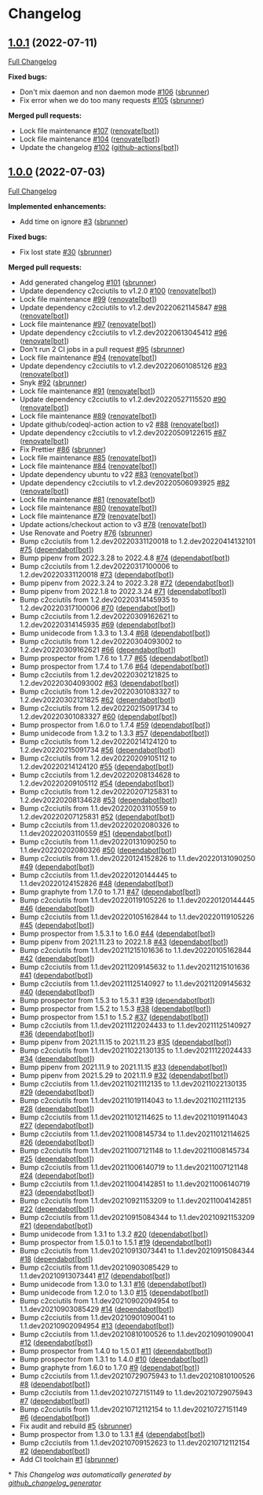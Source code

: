 # Changelog

## [1.0.1](https://github.com/sbrunner/netatmo2graphite/tree/1.0.1) (2022-07-11)

[Full Changelog](https://github.com/sbrunner/netatmo2graphite/compare/1.0.0...1.0.1)

**Fixed bugs:**

- Don't mix daemon and non daemon mode [\#106](https://github.com/sbrunner/netatmo2graphite/pull/106) ([sbrunner](https://github.com/sbrunner))
- Fix error when we do too many requests [\#105](https://github.com/sbrunner/netatmo2graphite/pull/105) ([sbrunner](https://github.com/sbrunner))

**Merged pull requests:**

- Lock file maintenance [\#107](https://github.com/sbrunner/netatmo2graphite/pull/107) ([renovate[bot]](https://github.com/apps/renovate))
- Lock file maintenance [\#104](https://github.com/sbrunner/netatmo2graphite/pull/104) ([renovate[bot]](https://github.com/apps/renovate))
- Update the changelog [\#102](https://github.com/sbrunner/netatmo2graphite/pull/102) ([github-actions[bot]](https://github.com/apps/github-actions))

## [1.0.0](https://github.com/sbrunner/netatmo2graphite/tree/1.0.0) (2022-07-03)

[Full Changelog](https://github.com/sbrunner/netatmo2graphite/compare/227edf87b31d6f6a9a94ebe4c1069a3f3fc20bf9...1.0.0)

**Implemented enhancements:**

- Add time on ignore [\#3](https://github.com/sbrunner/netatmo2graphite/pull/3) ([sbrunner](https://github.com/sbrunner))

**Fixed bugs:**

- Fix lost state [\#30](https://github.com/sbrunner/netatmo2graphite/pull/30) ([sbrunner](https://github.com/sbrunner))

**Merged pull requests:**

- Add generated changelog [\#101](https://github.com/sbrunner/netatmo2graphite/pull/101) ([sbrunner](https://github.com/sbrunner))
- Update dependency c2cciutils to v1.2.0 [\#100](https://github.com/sbrunner/netatmo2graphite/pull/100) ([renovate[bot]](https://github.com/apps/renovate))
- Lock file maintenance [\#99](https://github.com/sbrunner/netatmo2graphite/pull/99) ([renovate[bot]](https://github.com/apps/renovate))
- Update dependency c2cciutils to v1.2.dev20220621145847 [\#98](https://github.com/sbrunner/netatmo2graphite/pull/98) ([renovate[bot]](https://github.com/apps/renovate))
- Lock file maintenance [\#97](https://github.com/sbrunner/netatmo2graphite/pull/97) ([renovate[bot]](https://github.com/apps/renovate))
- Update dependency c2cciutils to v1.2.dev20220613045412 [\#96](https://github.com/sbrunner/netatmo2graphite/pull/96) ([renovate[bot]](https://github.com/apps/renovate))
- Don't run 2 CI jobs in a pull request [\#95](https://github.com/sbrunner/netatmo2graphite/pull/95) ([sbrunner](https://github.com/sbrunner))
- Lock file maintenance [\#94](https://github.com/sbrunner/netatmo2graphite/pull/94) ([renovate[bot]](https://github.com/apps/renovate))
- Update dependency c2cciutils to v1.2.dev20220601085126 [\#93](https://github.com/sbrunner/netatmo2graphite/pull/93) ([renovate[bot]](https://github.com/apps/renovate))
- Snyk [\#92](https://github.com/sbrunner/netatmo2graphite/pull/92) ([sbrunner](https://github.com/sbrunner))
- Lock file maintenance [\#91](https://github.com/sbrunner/netatmo2graphite/pull/91) ([renovate[bot]](https://github.com/apps/renovate))
- Update dependency c2cciutils to v1.2.dev20220527115520 [\#90](https://github.com/sbrunner/netatmo2graphite/pull/90) ([renovate[bot]](https://github.com/apps/renovate))
- Lock file maintenance [\#89](https://github.com/sbrunner/netatmo2graphite/pull/89) ([renovate[bot]](https://github.com/apps/renovate))
- Update github/codeql-action action to v2 [\#88](https://github.com/sbrunner/netatmo2graphite/pull/88) ([renovate[bot]](https://github.com/apps/renovate))
- Update dependency c2cciutils to v1.2.dev20220509122615 [\#87](https://github.com/sbrunner/netatmo2graphite/pull/87) ([renovate[bot]](https://github.com/apps/renovate))
- Fix Prettier [\#86](https://github.com/sbrunner/netatmo2graphite/pull/86) ([sbrunner](https://github.com/sbrunner))
- Lock file maintenance [\#85](https://github.com/sbrunner/netatmo2graphite/pull/85) ([renovate[bot]](https://github.com/apps/renovate))
- Lock file maintenance [\#84](https://github.com/sbrunner/netatmo2graphite/pull/84) ([renovate[bot]](https://github.com/apps/renovate))
- Update dependency ubuntu to v22 [\#83](https://github.com/sbrunner/netatmo2graphite/pull/83) ([renovate[bot]](https://github.com/apps/renovate))
- Update dependency c2cciutils to v1.2.dev20220506093925 [\#82](https://github.com/sbrunner/netatmo2graphite/pull/82) ([renovate[bot]](https://github.com/apps/renovate))
- Lock file maintenance [\#81](https://github.com/sbrunner/netatmo2graphite/pull/81) ([renovate[bot]](https://github.com/apps/renovate))
- Lock file maintenance [\#80](https://github.com/sbrunner/netatmo2graphite/pull/80) ([renovate[bot]](https://github.com/apps/renovate))
- Lock file maintenance [\#79](https://github.com/sbrunner/netatmo2graphite/pull/79) ([renovate[bot]](https://github.com/apps/renovate))
- Update actions/checkout action to v3 [\#78](https://github.com/sbrunner/netatmo2graphite/pull/78) ([renovate[bot]](https://github.com/apps/renovate))
- Use Renovate and Poetry [\#76](https://github.com/sbrunner/netatmo2graphite/pull/76) ([sbrunner](https://github.com/sbrunner))
- Bump c2cciutils from 1.2.dev20220331120018 to 1.2.dev20220414132101 [\#75](https://github.com/sbrunner/netatmo2graphite/pull/75) ([dependabot[bot]](https://github.com/apps/dependabot))
- Bump pipenv from 2022.3.28 to 2022.4.8 [\#74](https://github.com/sbrunner/netatmo2graphite/pull/74) ([dependabot[bot]](https://github.com/apps/dependabot))
- Bump c2cciutils from 1.2.dev20220317100006 to 1.2.dev20220331120018 [\#73](https://github.com/sbrunner/netatmo2graphite/pull/73) ([dependabot[bot]](https://github.com/apps/dependabot))
- Bump pipenv from 2022.3.24 to 2022.3.28 [\#72](https://github.com/sbrunner/netatmo2graphite/pull/72) ([dependabot[bot]](https://github.com/apps/dependabot))
- Bump pipenv from 2022.1.8 to 2022.3.24 [\#71](https://github.com/sbrunner/netatmo2graphite/pull/71) ([dependabot[bot]](https://github.com/apps/dependabot))
- Bump c2cciutils from 1.2.dev20220314145935 to 1.2.dev20220317100006 [\#70](https://github.com/sbrunner/netatmo2graphite/pull/70) ([dependabot[bot]](https://github.com/apps/dependabot))
- Bump c2cciutils from 1.2.dev20220309162621 to 1.2.dev20220314145935 [\#69](https://github.com/sbrunner/netatmo2graphite/pull/69) ([dependabot[bot]](https://github.com/apps/dependabot))
- Bump unidecode from 1.3.3 to 1.3.4 [\#68](https://github.com/sbrunner/netatmo2graphite/pull/68) ([dependabot[bot]](https://github.com/apps/dependabot))
- Bump c2cciutils from 1.2.dev20220304093002 to 1.2.dev20220309162621 [\#66](https://github.com/sbrunner/netatmo2graphite/pull/66) ([dependabot[bot]](https://github.com/apps/dependabot))
- Bump prospector from 1.7.6 to 1.7.7 [\#65](https://github.com/sbrunner/netatmo2graphite/pull/65) ([dependabot[bot]](https://github.com/apps/dependabot))
- Bump prospector from 1.7.4 to 1.7.6 [\#64](https://github.com/sbrunner/netatmo2graphite/pull/64) ([dependabot[bot]](https://github.com/apps/dependabot))
- Bump c2cciutils from 1.2.dev20220302121825 to 1.2.dev20220304093002 [\#63](https://github.com/sbrunner/netatmo2graphite/pull/63) ([dependabot[bot]](https://github.com/apps/dependabot))
- Bump c2cciutils from 1.2.dev20220301083327 to 1.2.dev20220302121825 [\#62](https://github.com/sbrunner/netatmo2graphite/pull/62) ([dependabot[bot]](https://github.com/apps/dependabot))
- Bump c2cciutils from 1.2.dev20220215091734 to 1.2.dev20220301083327 [\#60](https://github.com/sbrunner/netatmo2graphite/pull/60) ([dependabot[bot]](https://github.com/apps/dependabot))
- Bump prospector from 1.6.0 to 1.7.4 [\#59](https://github.com/sbrunner/netatmo2graphite/pull/59) ([dependabot[bot]](https://github.com/apps/dependabot))
- Bump unidecode from 1.3.2 to 1.3.3 [\#57](https://github.com/sbrunner/netatmo2graphite/pull/57) ([dependabot[bot]](https://github.com/apps/dependabot))
- Bump c2cciutils from 1.2.dev20220214124120 to 1.2.dev20220215091734 [\#56](https://github.com/sbrunner/netatmo2graphite/pull/56) ([dependabot[bot]](https://github.com/apps/dependabot))
- Bump c2cciutils from 1.2.dev20220209105112 to 1.2.dev20220214124120 [\#55](https://github.com/sbrunner/netatmo2graphite/pull/55) ([dependabot[bot]](https://github.com/apps/dependabot))
- Bump c2cciutils from 1.2.dev20220208134628 to 1.2.dev20220209105112 [\#54](https://github.com/sbrunner/netatmo2graphite/pull/54) ([dependabot[bot]](https://github.com/apps/dependabot))
- Bump c2cciutils from 1.2.dev20220207125831 to 1.2.dev20220208134628 [\#53](https://github.com/sbrunner/netatmo2graphite/pull/53) ([dependabot[bot]](https://github.com/apps/dependabot))
- Bump c2cciutils from 1.1.dev20220203110559 to 1.2.dev20220207125831 [\#52](https://github.com/sbrunner/netatmo2graphite/pull/52) ([dependabot[bot]](https://github.com/apps/dependabot))
- Bump c2cciutils from 1.1.dev20220202080326 to 1.1.dev20220203110559 [\#51](https://github.com/sbrunner/netatmo2graphite/pull/51) ([dependabot[bot]](https://github.com/apps/dependabot))
- Bump c2cciutils from 1.1.dev20220131090250 to 1.1.dev20220202080326 [\#50](https://github.com/sbrunner/netatmo2graphite/pull/50) ([dependabot[bot]](https://github.com/apps/dependabot))
- Bump c2cciutils from 1.1.dev20220124152826 to 1.1.dev20220131090250 [\#49](https://github.com/sbrunner/netatmo2graphite/pull/49) ([dependabot[bot]](https://github.com/apps/dependabot))
- Bump c2cciutils from 1.1.dev20220120144445 to 1.1.dev20220124152826 [\#48](https://github.com/sbrunner/netatmo2graphite/pull/48) ([dependabot[bot]](https://github.com/apps/dependabot))
- Bump graphyte from 1.7.0 to 1.7.1 [\#47](https://github.com/sbrunner/netatmo2graphite/pull/47) ([dependabot[bot]](https://github.com/apps/dependabot))
- Bump c2cciutils from 1.1.dev20220119105226 to 1.1.dev20220120144445 [\#46](https://github.com/sbrunner/netatmo2graphite/pull/46) ([dependabot[bot]](https://github.com/apps/dependabot))
- Bump c2cciutils from 1.1.dev20220105162844 to 1.1.dev20220119105226 [\#45](https://github.com/sbrunner/netatmo2graphite/pull/45) ([dependabot[bot]](https://github.com/apps/dependabot))
- Bump prospector from 1.5.3.1 to 1.6.0 [\#44](https://github.com/sbrunner/netatmo2graphite/pull/44) ([dependabot[bot]](https://github.com/apps/dependabot))
- Bump pipenv from 2021.11.23 to 2022.1.8 [\#43](https://github.com/sbrunner/netatmo2graphite/pull/43) ([dependabot[bot]](https://github.com/apps/dependabot))
- Bump c2cciutils from 1.1.dev20211215101636 to 1.1.dev20220105162844 [\#42](https://github.com/sbrunner/netatmo2graphite/pull/42) ([dependabot[bot]](https://github.com/apps/dependabot))
- Bump c2cciutils from 1.1.dev20211209145632 to 1.1.dev20211215101636 [\#41](https://github.com/sbrunner/netatmo2graphite/pull/41) ([dependabot[bot]](https://github.com/apps/dependabot))
- Bump c2cciutils from 1.1.dev20211125140927 to 1.1.dev20211209145632 [\#40](https://github.com/sbrunner/netatmo2graphite/pull/40) ([dependabot[bot]](https://github.com/apps/dependabot))
- Bump prospector from 1.5.3 to 1.5.3.1 [\#39](https://github.com/sbrunner/netatmo2graphite/pull/39) ([dependabot[bot]](https://github.com/apps/dependabot))
- Bump prospector from 1.5.2 to 1.5.3 [\#38](https://github.com/sbrunner/netatmo2graphite/pull/38) ([dependabot[bot]](https://github.com/apps/dependabot))
- Bump prospector from 1.5.1 to 1.5.2 [\#37](https://github.com/sbrunner/netatmo2graphite/pull/37) ([dependabot[bot]](https://github.com/apps/dependabot))
- Bump c2cciutils from 1.1.dev20211122024433 to 1.1.dev20211125140927 [\#36](https://github.com/sbrunner/netatmo2graphite/pull/36) ([dependabot[bot]](https://github.com/apps/dependabot))
- Bump pipenv from 2021.11.15 to 2021.11.23 [\#35](https://github.com/sbrunner/netatmo2graphite/pull/35) ([dependabot[bot]](https://github.com/apps/dependabot))
- Bump c2cciutils from 1.1.dev20211022130135 to 1.1.dev20211122024433 [\#34](https://github.com/sbrunner/netatmo2graphite/pull/34) ([dependabot[bot]](https://github.com/apps/dependabot))
- Bump pipenv from 2021.11.9 to 2021.11.15 [\#33](https://github.com/sbrunner/netatmo2graphite/pull/33) ([dependabot[bot]](https://github.com/apps/dependabot))
- Bump pipenv from 2021.5.29 to 2021.11.9 [\#32](https://github.com/sbrunner/netatmo2graphite/pull/32) ([dependabot[bot]](https://github.com/apps/dependabot))
- Bump c2cciutils from 1.1.dev20211021112135 to 1.1.dev20211022130135 [\#29](https://github.com/sbrunner/netatmo2graphite/pull/29) ([dependabot[bot]](https://github.com/apps/dependabot))
- Bump c2cciutils from 1.1.dev20211019114043 to 1.1.dev20211021112135 [\#28](https://github.com/sbrunner/netatmo2graphite/pull/28) ([dependabot[bot]](https://github.com/apps/dependabot))
- Bump c2cciutils from 1.1.dev20211012114625 to 1.1.dev20211019114043 [\#27](https://github.com/sbrunner/netatmo2graphite/pull/27) ([dependabot[bot]](https://github.com/apps/dependabot))
- Bump c2cciutils from 1.1.dev20211008145734 to 1.1.dev20211012114625 [\#26](https://github.com/sbrunner/netatmo2graphite/pull/26) ([dependabot[bot]](https://github.com/apps/dependabot))
- Bump c2cciutils from 1.1.dev20211007121148 to 1.1.dev20211008145734 [\#25](https://github.com/sbrunner/netatmo2graphite/pull/25) ([dependabot[bot]](https://github.com/apps/dependabot))
- Bump c2cciutils from 1.1.dev20211006140719 to 1.1.dev20211007121148 [\#24](https://github.com/sbrunner/netatmo2graphite/pull/24) ([dependabot[bot]](https://github.com/apps/dependabot))
- Bump c2cciutils from 1.1.dev20211004142851 to 1.1.dev20211006140719 [\#23](https://github.com/sbrunner/netatmo2graphite/pull/23) ([dependabot[bot]](https://github.com/apps/dependabot))
- Bump c2cciutils from 1.1.dev20210921153209 to 1.1.dev20211004142851 [\#22](https://github.com/sbrunner/netatmo2graphite/pull/22) ([dependabot[bot]](https://github.com/apps/dependabot))
- Bump c2cciutils from 1.1.dev20210915084344 to 1.1.dev20210921153209 [\#21](https://github.com/sbrunner/netatmo2graphite/pull/21) ([dependabot[bot]](https://github.com/apps/dependabot))
- Bump unidecode from 1.3.1 to 1.3.2 [\#20](https://github.com/sbrunner/netatmo2graphite/pull/20) ([dependabot[bot]](https://github.com/apps/dependabot))
- Bump prospector from 1.5.0.1 to 1.5.1 [\#19](https://github.com/sbrunner/netatmo2graphite/pull/19) ([dependabot[bot]](https://github.com/apps/dependabot))
- Bump c2cciutils from 1.1.dev20210913073441 to 1.1.dev20210915084344 [\#18](https://github.com/sbrunner/netatmo2graphite/pull/18) ([dependabot[bot]](https://github.com/apps/dependabot))
- Bump c2cciutils from 1.1.dev20210903085429 to 1.1.dev20210913073441 [\#17](https://github.com/sbrunner/netatmo2graphite/pull/17) ([dependabot[bot]](https://github.com/apps/dependabot))
- Bump unidecode from 1.3.0 to 1.3.1 [\#16](https://github.com/sbrunner/netatmo2graphite/pull/16) ([dependabot[bot]](https://github.com/apps/dependabot))
- Bump unidecode from 1.2.0 to 1.3.0 [\#15](https://github.com/sbrunner/netatmo2graphite/pull/15) ([dependabot[bot]](https://github.com/apps/dependabot))
- Bump c2cciutils from 1.1.dev20210902094954 to 1.1.dev20210903085429 [\#14](https://github.com/sbrunner/netatmo2graphite/pull/14) ([dependabot[bot]](https://github.com/apps/dependabot))
- Bump c2cciutils from 1.1.dev20210901090041 to 1.1.dev20210902094954 [\#13](https://github.com/sbrunner/netatmo2graphite/pull/13) ([dependabot[bot]](https://github.com/apps/dependabot))
- Bump c2cciutils from 1.1.dev20210810100526 to 1.1.dev20210901090041 [\#12](https://github.com/sbrunner/netatmo2graphite/pull/12) ([dependabot[bot]](https://github.com/apps/dependabot))
- Bump prospector from 1.4.0 to 1.5.0.1 [\#11](https://github.com/sbrunner/netatmo2graphite/pull/11) ([dependabot[bot]](https://github.com/apps/dependabot))
- Bump prospector from 1.3.1 to 1.4.0 [\#10](https://github.com/sbrunner/netatmo2graphite/pull/10) ([dependabot[bot]](https://github.com/apps/dependabot))
- Bump graphyte from 1.6.0 to 1.7.0 [\#9](https://github.com/sbrunner/netatmo2graphite/pull/9) ([dependabot[bot]](https://github.com/apps/dependabot))
- Bump c2cciutils from 1.1.dev20210729075943 to 1.1.dev20210810100526 [\#8](https://github.com/sbrunner/netatmo2graphite/pull/8) ([dependabot[bot]](https://github.com/apps/dependabot))
- Bump c2cciutils from 1.1.dev20210727151149 to 1.1.dev20210729075943 [\#7](https://github.com/sbrunner/netatmo2graphite/pull/7) ([dependabot[bot]](https://github.com/apps/dependabot))
- Bump c2cciutils from 1.1.dev20210712112154 to 1.1.dev20210727151149 [\#6](https://github.com/sbrunner/netatmo2graphite/pull/6) ([dependabot[bot]](https://github.com/apps/dependabot))
- Fix audit and rebuild [\#5](https://github.com/sbrunner/netatmo2graphite/pull/5) ([sbrunner](https://github.com/sbrunner))
- Bump prospector from 1.3.0 to 1.3.1 [\#4](https://github.com/sbrunner/netatmo2graphite/pull/4) ([dependabot[bot]](https://github.com/apps/dependabot))
- Bump c2cciutils from 1.1.dev20210709152623 to 1.1.dev20210712112154 [\#2](https://github.com/sbrunner/netatmo2graphite/pull/2) ([dependabot[bot]](https://github.com/apps/dependabot))
- Add CI toolchain [\#1](https://github.com/sbrunner/netatmo2graphite/pull/1) ([sbrunner](https://github.com/sbrunner))

\* _This Changelog was automatically generated by [github_changelog_generator](https://github.com/github-changelog-generator/github-changelog-generator)_

